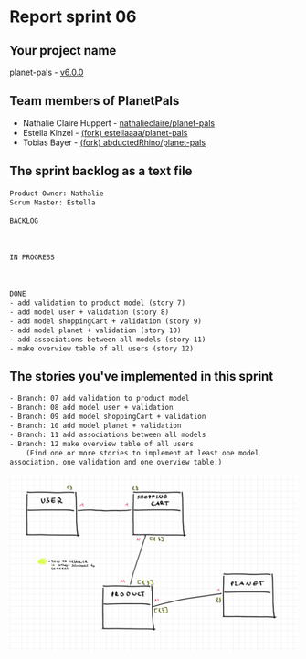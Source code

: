 # Report sprint 06

## Your project name

planet-pals - [v6.0.0](https://github.com/nathalieclaire/planet-pals/releases/tag/v6.0.0)

## Team members of PlanetPals

* Nathalie Claire Huppert - [nathalieclaire/planet-pals](https://github.com/nathalieclaire/planet-pals)
* Estella Kinzel - [(fork) estellaaaa/planet-pals](https://github.com/estellaaaa/planet-pals)
* Tobias Bayer - [(fork) abductedRhino/planet-pals](https://github.com/abductedRhino/planet-pals)

## The sprint backlog as a text file

```
Product Owner: Nathalie
Scrum Master: Estella

BACKLOG



IN PROGRESS



DONE
- add validation to product model (story 7)
- add model user + validation (story 8)
- add model shoppingCart + validation (story 9)
- add model planet + validation (story 10)
- add associations between all models (story 11)
- make overview table of all users (story 12)

```

## The stories you've implemented in this sprint

```
- Branch: 07 add validation to product model
- Branch: 08 add model user + validation
- Branch: 09 add model shoppingCart + validation
- Branch: 10 add model planet + validation
- Branch: 11 add associations between all models
- Branch: 12 make overview table of all users
    (Find one or more stories to implement at least one model association, one validation and one overview table.)
```
![alt text](image.png)
